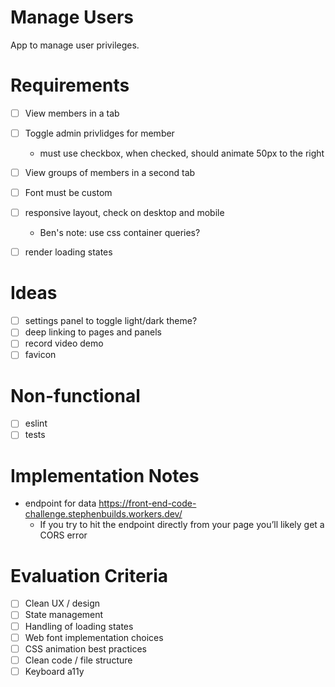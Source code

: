 # Manage Users

App to manage user privileges.

# Requirements

- [ ] View members in a tab
- [ ] Toggle admin privlidges for member
  - must use checkbox, when checked, should animate 50px to the right
- [ ] View groups of members in a second tab
- [ ] Font must be custom
- [ ] responsive layout, check on desktop and mobile
  - Ben's note: use css container queries?
- [ ] render loading states



# Ideas

- [ ] settings panel to toggle light/dark theme?
- [ ] deep linking to pages and panels
- [ ] record video demo
- [ ] favicon

# Non-functional

- [ ] eslint
- [ ] tests

# Implementation Notes

- endpoint for data https://front-end-code-challenge.stephenbuilds.workers.dev/
  - If you try to hit the endpoint directly from your page you’ll likely get a CORS error

# Evaluation Criteria

- [ ] Clean UX / design
- [ ] State management
- [ ] Handling of loading states
- [ ] Web font implementation choices
- [ ] CSS animation best practices
- [ ] Clean code / file structure
- [ ] Keyboard a11y
